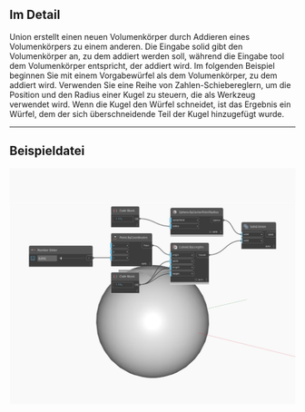 ## Im Detail
Union erstellt einen neuen Volumenkörper durch Addieren eines Volumenkörpers zu einem anderen. Die Eingabe solid gibt den Volumenkörper an, zu dem addiert werden soll, während die Eingabe tool dem Volumenkörper entspricht, der addiert wird. Im folgenden Beispiel beginnen Sie mit einem Vorgabewürfel als dem Volumenkörper, zu dem addiert wird. Verwenden Sie eine Reihe von Zahlen-Schiebereglern, um die Position und den Radius einer Kugel zu steuern, die als Werkzeug verwendet wird. Wenn die Kugel den Würfel schneidet, ist das Ergebnis ein Würfel, dem der sich überschneidende Teil der Kugel hinzugefügt wurde.
___
## Beispieldatei

![Union](./Autodesk.DesignScript.Geometry.Solid.Union_img.jpg)

